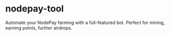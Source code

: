 # nodepay-tool
Automate your NodePay farming with a full-featured bot. Perfect for mining, earning points, further airdrops.

